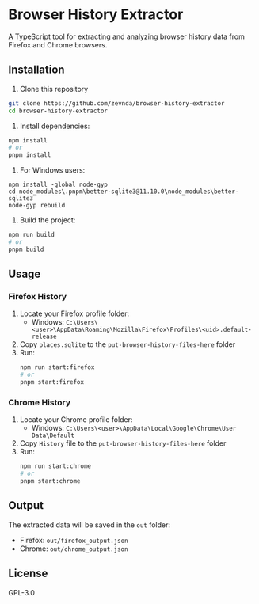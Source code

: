 # Browser History Extractor

A TypeScript tool for extracting and analyzing browser history data from Firefox and Chrome browsers.

## Installation

1. Clone this repository
```bash
git clone https://github.com/zevnda/browser-history-extractor
cd browser-history-extractor
```
1. Install dependencies:
```bash
npm install
# or
pnpm install
```
1. For Windows users:
```
npm install -global node-gyp
cd node_modules\.pnpm\better-sqlite3@11.10.0\node_modules\better-sqlite3
node-gyp rebuild
```
1. Build the project:
```bash
npm run build
# or
pnpm build
```

## Usage

### Firefox History

1. Locate your Firefox profile folder:
   - Windows: `C:\Users\<user>\AppData\Roaming\Mozilla\Firefox\Profiles\<uid>.default-release`
2. Copy `places.sqlite` to the `put-browser-history-files-here` folder
3. Run:
   ```bash
   npm run start:firefox
   # or
   pnpm start:firefox
   ```

### Chrome History

1. Locate your Chrome profile folder:
   - Windows: `C:\Users\<user>\AppData\Local\Google\Chrome\User Data\Default`
2. Copy `History` file to the `put-browser-history-files-here` folder
3. Run:
   ```bash
   npm run start:chrome
   # or
   pnpm start:chrome
   ```

## Output

The extracted data will be saved in the `out` folder:
- Firefox: `out/firefox_output.json`
- Chrome: `out/chrome_output.json`

## License

GPL-3.0